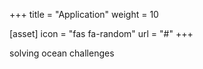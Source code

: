 +++
title = "Application"
weight = 10

[asset]
  icon = "fas fa-random"
  url = "#"
+++

solving ocean challenges